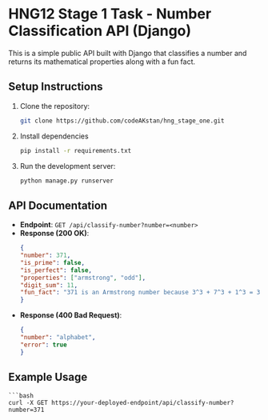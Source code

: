 # HNG12 Stage 1 Task - Number Classification API (Django)

This is a simple public API built with Django that classifies a number and returns its mathematical properties along with a fun fact.

## Setup Instructions
1. Clone the repository:
   ```bash
   git clone https://github.com/codeAKstan/hng_stage_one.git
2. Install dependencies
    ```bash
    pip install -r requirements.txt
3. Run the development server:
    ```bash
    python manage.py runserver


## API Documentation
- **Endpoint**: `GET /api/classify-number?number=<number>`
- **Response (200 OK)**:
    ```json
    {
  "number": 371,
  "is_prime": false,
  "is_perfect": false,
  "properties": ["armstrong", "odd"],
  "digit_sum": 11,
  "fun_fact": "371 is an Armstrong number because 3^3 + 7^3 + 1^3 = 371"
  }


- **Response (400 Bad Request)**:
    ```json
    {
  "number": "alphabet",
  "error": true
  }

## Example Usage
    ```bash
    curl -X GET https://your-deployed-endpoint/api/classify-number?number=371